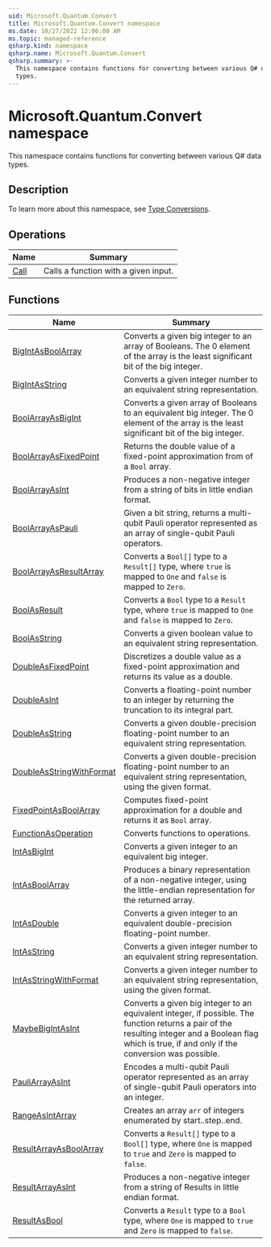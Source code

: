 ```yaml
---
uid: Microsoft.Quantum.Convert
title: Microsoft.Quantum.Convert namespace
ms.date: 10/27/2022 12:00:00 AM
ms.topic: managed-reference
qsharp.kind: namespace
qsharp.name: Microsoft.Quantum.Convert
qsharp.summary: >-
  This namespace contains functions for converting between various Q# data
  types.
---
```


# Microsoft.Quantum.Convert namespace

This namespace contains functions for converting between various Q# data
types.



## Description

To learn more about this namespace, see
[Type Conversions](xref:microsoft.quantum.libraries.overview.convert).
<!-- summaries -->

## Operations

| Name | Summary |
|------|---------|
|[Call](xref:Microsoft.Quantum.Convert.Call) |Calls a function with a given input. |

## Functions

| Name | Summary |
|------|---------|
|[BigIntAsBoolArray](xref:Microsoft.Quantum.Convert.BigIntAsBoolArray) |Converts a given big integer to an array of Booleans. The 0 element of the array is the least significant bit of the big integer. |
|[BigIntAsString](xref:Microsoft.Quantum.Convert.BigIntAsString) |Converts a given integer number to an equivalent string representation. |
|[BoolArrayAsBigInt](xref:Microsoft.Quantum.Convert.BoolArrayAsBigInt) |Converts a given array of Booleans to an equivalent big integer. The 0 element of the array is the least significant bit of the big integer. |
|[BoolArrayAsFixedPoint](xref:Microsoft.Quantum.Convert.BoolArrayAsFixedPoint) |Returns the double value of a fixed-point approximation from of a `Bool` array. |
|[BoolArrayAsInt](xref:Microsoft.Quantum.Convert.BoolArrayAsInt) |Produces a non-negative integer from a string of bits in little endian format. |
|[BoolArrayAsPauli](xref:Microsoft.Quantum.Convert.BoolArrayAsPauli) |Given a bit string, returns a multi-qubit Pauli operator represented as an array of single-qubit Pauli operators. |
|[BoolArrayAsResultArray](xref:Microsoft.Quantum.Convert.BoolArrayAsResultArray) |Converts a `Bool[]` type to a `Result[]` type, where `true` is mapped to `One` and `false` is mapped to `Zero`. |
|[BoolAsResult](xref:Microsoft.Quantum.Convert.BoolAsResult) |Converts a `Bool` type to a `Result` type, where `true` is mapped to `One` and `false` is mapped to `Zero`. |
|[BoolAsString](xref:Microsoft.Quantum.Convert.BoolAsString) |Converts a given boolean value to an equivalent string representation. |
|[DoubleAsFixedPoint](xref:Microsoft.Quantum.Convert.DoubleAsFixedPoint) |Discretizes a double value as a fixed-point approximation and returns its value as a double. |
|[DoubleAsInt](xref:Microsoft.Quantum.Convert.DoubleAsInt) |Converts a floating-point number to an integer by returning the truncation to its integral part. |
|[DoubleAsString](xref:Microsoft.Quantum.Convert.DoubleAsString) |Converts a given double-precision floating-point number to an equivalent string representation. |
|[DoubleAsStringWithFormat](xref:Microsoft.Quantum.Convert.DoubleAsStringWithFormat) |Converts a given double-precision floating-point number to an equivalent string representation, using the given format. |
|[FixedPointAsBoolArray](xref:Microsoft.Quantum.Convert.FixedPointAsBoolArray) |Computes fixed-point approximation for a double and returns it as `Bool` array. |
|[FunctionAsOperation](xref:Microsoft.Quantum.Convert.FunctionAsOperation) |Converts functions to operations. |
|[IntAsBigInt](xref:Microsoft.Quantum.Convert.IntAsBigInt) |Converts a given integer to an equivalent big integer. |
|[IntAsBoolArray](xref:Microsoft.Quantum.Convert.IntAsBoolArray) |Produces a binary representation of a non-negative integer, using the little-endian representation for the returned array. |
|[IntAsDouble](xref:Microsoft.Quantum.Convert.IntAsDouble) |Converts a given integer to an equivalent double-precision floating-point number. |
|[IntAsString](xref:Microsoft.Quantum.Convert.IntAsString) |Converts a given integer number to an equivalent string representation. |
|[IntAsStringWithFormat](xref:Microsoft.Quantum.Convert.IntAsStringWithFormat) |Converts a given integer number to an equivalent string representation, using the given format. |
|[MaybeBigIntAsInt](xref:Microsoft.Quantum.Convert.MaybeBigIntAsInt) |Converts a given big integer to an equivalent integer, if possible. The function returns a pair of the resulting integer and a Boolean flag which is true, if and only if the conversion was possible. |
|[PauliArrayAsInt](xref:Microsoft.Quantum.Convert.PauliArrayAsInt) |Encodes a multi-qubit Pauli operator represented as an array of single-qubit Pauli operators into an integer. |
|[RangeAsIntArray](xref:Microsoft.Quantum.Convert.RangeAsIntArray) |Creates an array `arr` of integers enumerated by start..step..end. |
|[ResultArrayAsBoolArray](xref:Microsoft.Quantum.Convert.ResultArrayAsBoolArray) |Converts a `Result[]` type to a `Bool[]` type, where `One` is mapped to `true` and `Zero` is mapped to `false`. |
|[ResultArrayAsInt](xref:Microsoft.Quantum.Convert.ResultArrayAsInt) |Produces a non-negative integer from a string of Results in little endian format. |
|[ResultAsBool](xref:Microsoft.Quantum.Convert.ResultAsBool) |Converts a `Result` type to a `Bool` type, where `One` is mapped to `true` and `Zero` is mapped to `false`. |

<!-- /summaries -->
